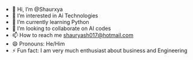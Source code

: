 - 👋 Hi, I’m @Shaurxya
- 👀 I’m interested in Ai Technologies
- 🌱 I’m currently learning Python
- 💞️ I’m looking to collaborate on AI codes
- 📫 How to reach me shauryash017@hotmail.com
- 😄 Pronouns: He/Him 
- ⚡ Fun fact: I am very much enthusiast about business and Engineering

<!---
Shaurxya/Shaurxya is a ✨ special ✨ repository because its `README.md` (this file) appears on your GitHub profile.
You can click the Preview link to take a look at your changes.
--->
